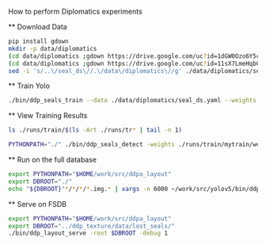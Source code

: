 How to perform Diplomatics experiments

** Download Data
```bash
pip install gdown
mkdir -p data/diplomatics
(cd data/diplomatics ;gdown https://drive.google.com/uc?id=1dGW0Ozo6Y5crckCcjYr_w93XewGm0p-y && tar -xpvzf train.tar.gz)
(cd data/diplomatics ;gdown https://drive.google.com/uc?id=11sX7LmeHqbGJUFTQ9kqJhKQ0zhXMDbvX && tar -xpvzf validate.tar.gz)
sed -i 's/..\/seal_ds\//.\/data\/diplomatics\//g' ./data/diplomatics/seal_ds.yaml
```


** Train Yolo
```bash
./bin/ddp_seals_train --data ./data/diplomatics/seal_ds.yaml --weights ''  --workers 0 --cfg ./models/yolo_didip.yaml --save-period 1
```

** View Training Results
```bash
ls ./runs/train/$(ls -Art ./runs/tr* | tail -n 1)
```

```bash
PYTHONPATH="./" ./bin/ddp_seals_detect -weights ./runs/train/mytrain/weights/best.pt -img_paths /mnt/bkup/tmp/data/fsdb/*/*/*/*.img.*
```

** Run on the full database
```bash
export PYTHONPATH="$HOME/work/src/ddpa_layout"
export DBROOT="./"
echo "${DBROOT}"*/*/*/*.img.* | xargs -n 6000 ~/work/src/yolov5/bin/ddp_seals_detect -weights ~/work/src/ddpa_loyout/runs/train/mytrain/weights/best.pt -img_paths 
```

** Serve on FSDB
```bash
export PYTHONPATH="$HOME/work/src/ddpa_layout"
export DBROOT="../ddp_texture/data/lost_seals/"
./bin/ddp_layout_serve -root $DBROOT -debug 1
```
